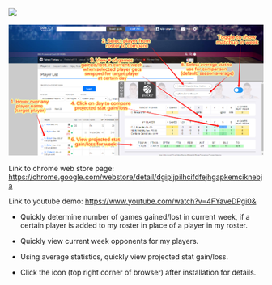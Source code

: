 ![](sample.gif)

![alt text](how-to-use.png)

Link to chrome web store page: https://chrome.google.com/webstore/detail/dgipljpilhcifdfejhgapkemciknebja

Link to youtube demo: https://www.youtube.com/watch?v=4FYaveDPgi0&

- Quickly determine number of games gained/lost in current week, if a certain player is added to my roster in place of a player in my roster.

- Quickly view current week opponents for my players.

- Using average statistics, quickly view projected stat gain/loss.

- Click the icon (top right corner of browser) after installation for details.
